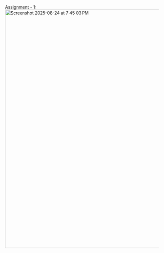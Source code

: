 Assignment - 1:
<img width="1440" height="778" alt="Screenshot 2025-08-24 at 7 45 03 PM" src="https://github.com/user-attachments/assets/bc5765e0-cedb-44db-b448-349b6f8fe1e2" />
